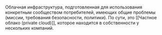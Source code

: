 Облачная инфраструктура, подготовленная для использования конкретным сообществом потребителей, имеющих общие проблемы (миссии, требования безопасности, политики).
По сути, это [[Частное облако (private cloud)]], которое находится в собственности у нескольких компаний.